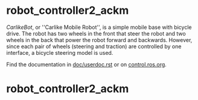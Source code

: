 # robot_controller2_ackm

   *CarlikeBot*, or ''Carlike Mobile Robot'', is a simple mobile base with bicycle drive.
   The robot has two wheels in the front that steer the robot and two wheels in the back that power the robot forward and backwards. However, since each pair of wheels (steering and traction) are controlled by one interface, a bicycle steering model is used.

Find the documentation in [doc/userdoc.rst](doc/userdoc.rst) or on [control.ros.org](https://control.ros.org/master/doc/ros2_control_demos/example_11/doc/userdoc.html).
# robot_controller2_ackm
